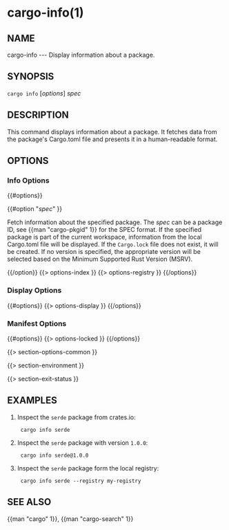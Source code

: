 # cargo-info(1)

## NAME

cargo-info --- Display information about a package.

## SYNOPSIS

`cargo info` [_options_] _spec_

## DESCRIPTION

This command displays information about a package. It fetches data from the package's Cargo.toml file
and presents it in a human-readable format.

## OPTIONS

### Info Options

{{#options}}

{{#option "_spec_" }}

Fetch information about the specified package. The _spec_ can be a package ID, see {{man "cargo-pkgid" 1}} for the SPEC
format.
If the specified package is part of the current workspace, information from the local Cargo.toml file will be displayed.
If the `Cargo.lock` file does not exist, it will be created. If no version is specified, the appropriate version will be
selected based on the Minimum Supported Rust Version (MSRV).

{{/option}}
{{> options-index }}
{{> options-registry }}
{{/options}}

### Display Options

{{#options}}
{{> options-display }}
{{/options}}

### Manifest Options

{{#options}}
{{> options-locked }}
{{/options}}

{{> section-options-common }}

{{> section-environment }}

{{> section-exit-status }}

## EXAMPLES

1. Inspect the `serde` package from crates.io:

        cargo info serde
2. Inspect the `serde` package with version `1.0.0`:

        cargo info serde@1.0.0
3. Inspect the `serde` package form the local registry:

        cargo info serde --registry my-registry

## SEE ALSO

{{man "cargo" 1}}, {{man "cargo-search" 1}}
